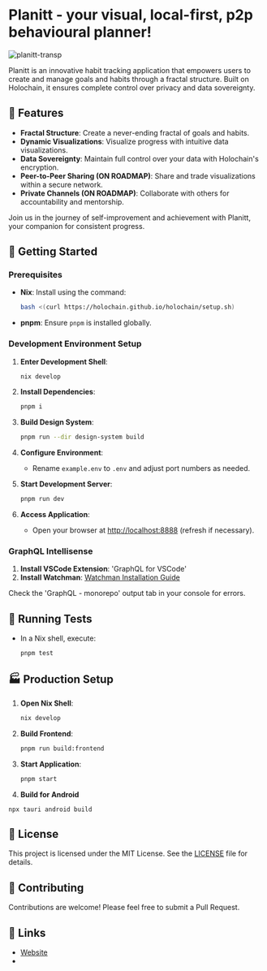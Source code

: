 # Planitt - your visual, local-first, p2p behavioural planner!

![planitt-transp](https://github.com/user-attachments/assets/c1807428-6743-4986-9e36-e8dafe4e090c)

Planitt is an innovative habit tracking application that empowers users to create and manage goals and habits through a fractal structure. Built on Holochain, it ensures complete control over privacy and data sovereignty.

## 🌟 Features
- **Fractal Structure**: Create a never-ending fractal of goals and habits.
- **Dynamic Visualizations**: Visualize progress with intuitive data visualizations.
- **Data Sovereignty**: Maintain full control over your data with Holochain's encryption.
- **Peer-to-Peer Sharing (ON ROADMAP)**: Share and trade visualizations within a secure network.
- **Private Channels (ON ROADMAP)**: Collaborate with others for accountability and mentorship.

Join us in the journey of self-improvement and achievement with Planitt, your companion for consistent progress.

## 🚀 Getting Started

### Prerequisites

- **Nix**: Install using the command:
  ```bash
  bash <(curl https://holochain.github.io/holochain/setup.sh)
  ```
- **pnpm**: Ensure `pnpm` is installed globally.

### Development Environment Setup

1. **Enter Development Shell**:
   ```bash
   nix develop
   ```

2. **Install Dependencies**:
   ```bash
   pnpm i
   ```

3. **Build Design System**:
   ```bash
   pnpm run --dir design-system build
   ```

4. **Configure Environment**:
   - Rename `example.env` to `.env` and adjust port numbers as needed.

5. **Start Development Server**:
   ```bash
   pnpm run dev
   ```

6. **Access Application**:
   - Open your browser at [http://localhost:8888](http://localhost:8888) (refresh if necessary).

### GraphQL Intellisense

1. **Install VSCode Extension**: 'GraphQL for VSCode'
2. **Install Watchman**: [Watchman Installation Guide](https://facebook.github.io/watchman/docs/install)

Check the 'GraphQL - monorepo' output tab in your console for errors.

## 🧪 Running Tests

- In a Nix shell, execute:
  ```bash
  pnpm test
  ```

## 🏭 Production Setup

1. **Open Nix Shell**:
   ```bash
   nix develop
   ```

2. **Build Frontend**:
   ```bash
   pnpm run build:frontend
   ```

3. **Start Application**:
   ```bash
   pnpm start
   ```

4. **Build for Android**
  ```
  npx tauri android build
  ```

## 📄 License

This project is licensed under the MIT License. See the [LICENSE](LICENSE) file for details.

## 🤝 Contributing

Contributions are welcome! Please feel free to submit a Pull Request.

## 🔗 Links

- [Website](https://plannit.io)
- [Video Demo]: (https://streamable.com/pu04hz?src=player-page-share)
